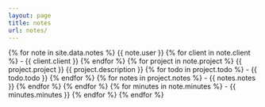 ```yaml
---
layout: page
title: notes
url: notes/
---
```

{% for note in site.data.notes %}
  {{ note.user }}
  {% for client in note.client %}
    - {{ client.client }}
  {% endfor %}
  {% for project in note.project %}
    {{ project.project }}
    {{ project.description }}
    {% for todo in project.todo %}
      - {{ todo.todo }}
    {% endfor %}
    {% for notes in project.notes %}
      - {{ notes.notes }}
    {% endfor %}
  {% endfor %}
  {% for minutes in note.minutes %}
    - {{ minutes.minutes }}
  {% endfor %}
{% endfor %}
